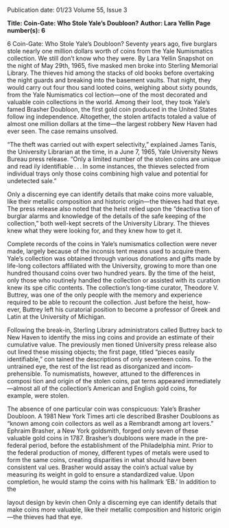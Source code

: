 Publication date: 01/23
Volume 55, Issue 3

**Title: Coin-Gate: Who Stole Yale’s Doubloon?**
**Author: Lara Yellin**
**Page number(s): 6**

6
Coin-Gate: Who Stole
 Yale’s Doubloon?
Seventy years ago, five burglars stole nearly one million dollars worth of coins
from the Yale Numismatics collection. We still don’t know who they were.
By Lara Yellin
Snapshot
on the night of May 
29th, 1965, five masked 
men broke into Sterling 
Memorial Library. The 
thieves hid among the 
stacks of old books 
before overtaking the night guards and 
breaking into the basement vaults. That 
night, they would carry out four thou­
sand looted coins, weighing about sixty 
pounds, from the Yale Numismatics col­
lection—one of the most decorated and 
valuable coin collections in the world. 
Among their loot, they took Yale’s famed 
Brasher Doubloon, the first gold coin 
produced in the United States follow­
ing independence. Altogether, the stolen 
artifacts totaled a value of almost one 
million dollars at the time—the largest 
robbery New Haven had ever seen. The 
case remains unsolved.

“The theft was carried out with 
expert selectivity,” explained James Tanis, 
the University Librarian at the time, in a 
June 7, 1965, Yale University News Bureau 
press release. “Only a limited number 
of the stolen coins are unique and read­
ily identifiable . . . In some instances, the 
thieves selected from individual trays 
only those coins combining high value 
and potential for undetected sale.”

Only a discerning eye can identify 
details that make coins more valuable, 
like their metallic composition and 
historic origin—the thieves had that 
eye. The press release also noted that 
the heist relied upon the “deactiva­
tion of burglar alarms and knowledge 
of the details of the safe keeping of 
the collection,” both well-kept secrets 
of the University Library. The thieves 
knew what they were looking for, and 
they knew how to get it.

Complete records of the coins in 
Yale’s numismatics collection were never 
made, largely because of the inconsis­
tent means used to acquire them. Yale’s 
collection was obtained through various 
donations and gifts made by life-long 
collectors affiliated with the University, 
growing to more than one hundred 
thousand coins over two hundred years. 
By the time of the heist, only those 
who routinely handled the collection or 
assisted with its curation knew its spe­
cific contents. The collection’s long-time 
curator, Theodore V. Buttrey, was one of 
the only people with the memory and 
experience required to be able to recount 
the collection. Just before the heist, how­
ever, Buttrey left his curatorial position 
to become a professor of Greek and 
Latin at the University of Michigan.

Following the break-in, Sterling 
Library administrators called Buttrey 
back to New Haven to identify the miss­
ing coins and provide an estimate of their 
cumulative value. The previously men­
tioned University press release also out­
lined these missing objects; the first page, 
titled “pieces easily identifiable,” con­
tained the descriptions of only seventeen 
coins. To the untrained eye, the rest of 
the list read as disorganized and incom­
prehensible. To numismatists, however, 
attuned to the differences in composi­
tion and origin of the stolen coins, pat­
terns appeared immediately—almost all 
of the collection’s American and English 
gold coins, for example, were stolen.

The absence of one particular 
coin was conspicuous: Yale’s Brasher 
Doubloon. A 1981 New York Times arti­
cle described Brasher Doubloons as 
“known among coin collectors as well as a 
Rembrandt among art lovers.” Ephraim 
Brasher, a New York goldsmith, forged 
only seven of these valuable gold coins 
in 1787. Brasher’s doubloons were made 
in the pre-federal period, before the 
establishment of the Philadelphia mint. 
Prior to the federal production of money, 
different types of metals were used to 
form the same coins, creating disparities 
in what should have been consistent val­
ues. Brasher would assay the coin’s actual 
value by measuring its weight in gold 
to ensure a standardized value. Upon 
completion, he would stamp the coins 
with his hallmark ‘EB.’ In addition to the

layout design by kevin chen
Only a discerning
eye can identify details 
that make coins more 
valuable, like their metallic 
composition and historic 
origin—the thieves
had that eye.